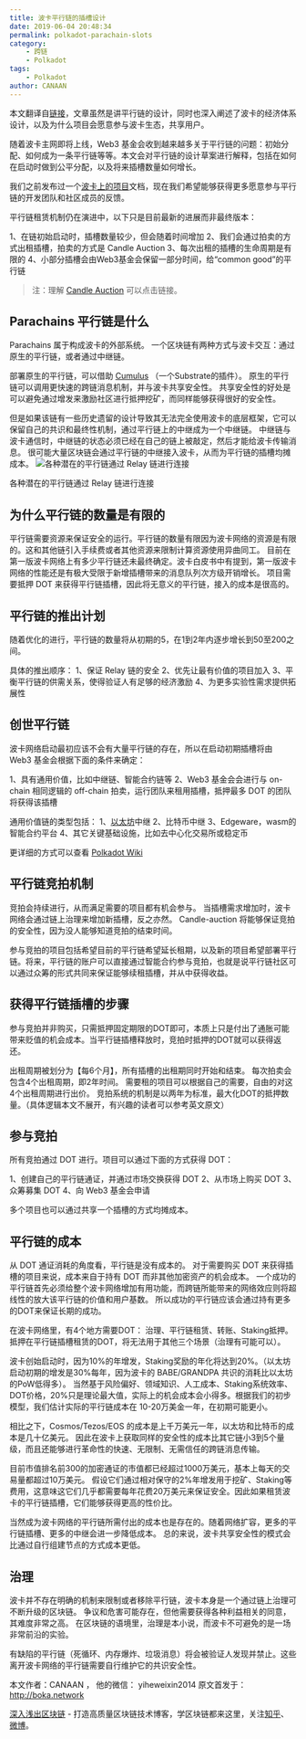 ```yaml
---
title: 波卡平行链的插槽设计
date: 2019-06-04 20:48:34
permalink: polkadot-parachain-slots
category:
    - 跨链
    - Polkadot
tags: 
    - Polkadot
author: CANAAN
---
```


本文翻译自[链接](https://medium.com/polkadot-network/polkadot-parachain-slots-f3f051d41699)，文章虽然是讲平行链的设计，同时也深入阐述了波卡的经济体系设计，以及为什么项目会愿意参与波卡生态，共享用户。

<!--more -->

随着波卡主网即将上线，Web3 基金会收到越来越多关于平行链的问题：初始分配、如何成为一条平行链等等。本文会对平行链的设计草案进行解释，包括在如何在启动时做到公平分配，以及将来插槽数量如何增长。

我们之前发布过一个[波卡上的项目](https://forum.web3.foundation/t/teams-building-on-polkadot/67)文档，现在我们希望能够获得更多愿意参与平行链的开发团队和社区成员的反馈。

平行链租赁机制仍在演进中，以下只是目前最新的进展而非最终版本：

1、在链初始启动时，插槽数量较少，但会随着时间增加
2、我们会通过拍卖的方式出租插槽，拍卖的方式是 Candle Auction
3、每次出租的插槽的生命周期是有限的
4、小部分插槽会由Web3基金会保留一部分时间，给“common good”的平行链

> 注：理解 [Candle Auction](https://en.wikipedia.org/wiki/Candle_auction) 可以点击链接。


## Parachains 平行链是什么

Parachains 属于构成波卡的外部系统。
一个区块链有两种方式与波卡交互：通过原生的平行链，或者通过中继链。

部署原生的平行链，可以借助 [Cumulus](https://wiki.polkadot.network/en/latest/polkadot/build/cumulus/) （一个Substrate的插件）。
原生的平行链可以调用更快速的跨链消息机制，并与波卡共享安全性。
共享安全性的好处是可以避免通过增发来激励社区进行抵押挖矿，而同样能够获得很好的安全性。

但是如果该链有一些历史遗留的设计导致其无法完全使用波卡的底层框架，它可以保留自己的共识和最终性机制，通过平行链上的中继成为一个中继链。
中继链与波卡通信时，中继链的状态必须已经在自己的链上被敲定，然后才能给波卡传输消息。
很可能大量区块链会通过平行链的中继接入波卡，从而为平行链的插槽均摊成本。
![各种潜在的平行链通过 Relay 链进行连接](https://img.learnblockchain.cn/2019/06/15596526753958.jpg)
<p class="image-caption">各种潜在的平行链通过 Relay 链进行连接</p>

## 为什么平行链的数量是有限的

平行链需要资源来保证安全的运行。平行链的数量有限因为波卡网络的资源是有限的。这和其他链引入手续费或者其他资源来限制计算资源使用异曲同工。
目前在第一版波卡网络上有多少平行链还未最终确定。波卡白皮书中有提到，第一版波卡网络的性能还是有极大受限于新增插槽带来的消息队列次方级开销增长。
项目需要抵押 DOT 来获得平行链插槽，因此将无意义的平行链，接入的成本是很高的。

## 平行链的推出计划

随着优化的进行，平行链的数量将从初期的5，在1到2年内逐步增长到50至200之间。

具体的推出顺序：
1、保证 Relay 链的安全
2、优先让最有价值的项目加入
3、平衡平行链的供需关系，使得验证人有足够的经济激励
4、为更多实验性需求提供拓展性

## 创世平行链

波卡网络启动最初应该不会有大量平行链的存在，所以在启动初期插槽将由 Web3 基金会根据下面的条件来确定：

1、具有通用价值，比如中继链、智能合约链等
2、Web3 基金会会进行与 on-chain 相同逻辑的 off-chain 拍卖，运行团队来租用插槽，抵押最多 DOT 的团队将获得该插槽

通用价值链的类型包括：
1、[以太坊](https://learnblockchain.cn/2017/11/20/whatiseth/)中继
2、比特币中继
3、Edgeware，wasm的智能合约平台
4、其它关键基础设施，比如去中心化交易所或稳定币

更详细的方式可以查看 [Polkadot Wiki](https://wiki.polkadot.network/en/latest/polkadot/learn/auction/)

## 平行链竞拍机制

竞拍会持续进行，从而满足需要的项目都有机会参与。
当插槽需求增加时，波卡网络会通过链上治理来增加新插槽，反之亦然。
Candle-auction 将能够保证竞拍的安全性，因为没人能够知道竞拍的结束时间。

参与竞拍的项目包括希望目前的平行链希望延长租期，以及新的项目希望部署平行链。将来，平行链的账户可以直接通过智能合约参与竞拍，也就是说平行链社区可以通过众筹的形式共同来保证能够续租插槽，并从中获得收益。

## 获得平行链插槽的步骤

参与竞拍并非购买，只需抵押固定期限的DOT即可，本质上只是付出了通胀可能带来贬值的机会成本。当平行链插槽释放时，竞拍时抵押的DOT就可以获得返还。

出租周期被划分为【每6个月】，所有插槽的出租期同时开始和结束。
每次拍卖会包含4个出租周期，即2年时间。
需要租的项目可以根据自己的需要，自由的对这4个出租周期进行出价。
竞拍系统的机制是以两年为标准，最大化DOT的抵押数量。（具体逻辑本文不展开，有兴趣的读者可以参考英文原文）

## 参与竞拍

所有竞拍通过 DOT 进行。项目可以通过下面的方式获得 DOT：

1、创建自己的平行链通证，并通过市场交换获得 DOT
2、从市场上购买 DOT
3、众筹募集 DOT
4、向 Web3 基金会申请

多个项目也可以通过共享一个插槽的方式均摊成本。

## 平行链的成本

从 DOT 通证消耗的角度看，平行链是没有成本的。
对于需要购买 DOT 来获得插槽的项目来说，成本来自于持有 DOT 而非其他加密资产的机会成本。
一个成功的平行链首先必须给整个波卡网络增加有用功能，而跨链所能带来的网络效应则将超线性的放大该平行链的价值和用户基数。
所以成功的平行链应该会通过持有更多的DOT来保证长期的成功。

在波卡网络里，有4个地方需要DOT：
治理、平行链租赁、转账、Staking抵押。
抵押在平行链插槽租赁的DOT，将无法用于其他三个场景（治理有可能可以）。

波卡创始启动时，因为10%的年增发，Staking奖励的年化将达到20%。（以太坊启动初期的增发是30%每年，因为波卡的 BABE/GRANDPA 共识的消耗比以太坊的PoW低得多）。
当然基于风险偏好、领域知识、人工成本、Staking系统效率、DOT价格，20%只是理论最大值，实际上的机会成本会小得多。根据我们的初步模型，我们估计实际的平行链成本在 10-20万美金一年，在初期可能更小。

相比之下，Cosmos/Tezos/EOS 的成本是上千万美元一年，以太坊和比特币的成本是几十亿美元。
因此在波卡上获取同样的安全性的成本比其它链小3到5个量级，而且还能够进行革命性的快速、无限制、无需信任的跨链消息传输。

目前市值排名前300的加密通证的市值都已经超过1000万美元，基本上每天的交易量都超过10万美元。
假设它们通过相对保守的2%年增发用于挖矿、Staking等费用，这意味这它们几乎都需要每年花费20万美元来保证安全。因此如果租赁波卡的平行链插槽，它们能够获得更高的性价比。

当然成为波卡网络的平行链所需付出的成本也是存在的。随着网络扩容，更多的平行链插槽、更多的中继会进一步降低成本。
总的来说，波卡共享安全性的模式会比通过自行组建节点的方式成本更低。

## 治理

波卡并不存在明确的机制来限制或者移除平行链，波卡本身是一个通过链上治理可不断升级的区块链。
争议和危害可能存在，但他需要获得各种利益相关的同意，其难度非常之高。
在区块链的语境里，治理是本小说，而波卡不可避免的是一场非常前沿的实验。

有缺陷的平行链（死循环、内存爆炸、垃圾消息）将会被验证人发现并禁止。这些离开波卡网络的平行链需要自行维护它的共识安全性。


本文作者：CANAAN ， 他的微信： yiheweixin2014 原文首发于：http://boka.network

[深入浅出区块链](https://learnblockchain.cn/) - 打造高质量区块链技术博客，学区块链都来这里，关注[知乎](https://www.zhihu.com/people/xiong-li-bing/activities)、[微博](https://weibo.com/517623789)。

